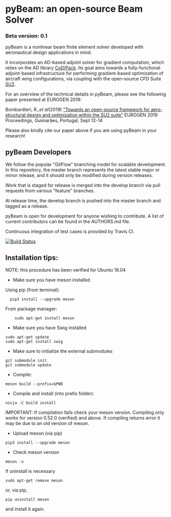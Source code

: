 # pyBeam: an open-source Beam Solver
### Beta version: 0.1

pyBeam is a nonlinear beam finite element solver developed with aeronautical design applications in mind.

It incorporates an AD-based adjoint solver for gradient computation, which relies on the AD library [CoDiPack](https://www.scicomp.uni-kl.de/codi/). Its goal aims towards a fully-functional adjoint-based infrastructure for performing gradient-based optimization of aircraft wing configurations, via coupling with the open-source CFD Suite [SU2](https://su2code.github.io).

For an overview of the technical details in pyBeam, please see the following paper presented at EUROGEN 2019:

Bombardieri, R.,_et al_(2019) ["Towards an open-source framework for aero-structural design and optimization within the SU2 suite"](https://www.researchgate.net/publication/335972259_Towards_an_open-source_framework_for_aero-structural_design_and_optimization_within_the_SU2_suite) EUROGEN 2019 Proceedings, Guimarães, Portugal, Sept 12-14

Please also kindly cite our paper above if you are using pyBeam in your research!

## pyBeam Developers

We follow the popular "GitFlow" branching model for scalable development. In this repository, the master branch represents the latest stable major or minor release, and it should only be modified during version releases.

Work that is staged for release is merged into the develop branch via pull requests from various "feature" branches.

At release time, the develop branch is pushed into the master branch and tagged as a release.

pyBeam is open for development for anyone wishing to contribute. A list of current contributors can be found in the AUTHORS.md file.

Continuous integration of test cases is provided by Travis CI.

[![Build Status](https://travis-ci.com/pyBeam/pyBeam.svg?branch=develop)](https://travis-ci.com/pyBeam/pyBeam)

## Installation tips:

NOTE: this procedure has been verified for Ubuntu 18.04

- Make sure you have meson installed

 Using pip (from terminal):
```
  pip3 install --upgrade meson
```

From package manager:
```
    sudo apt-get install meson
```

- Make sure you have Swig installed
```
sudo apt-get update
sudo apt-get install swig
```

- Make sure to initialize the external submodules
```
git submodule init
git submodule update
```

- Compile:
```
meson build --prefix=$PWD
```

- Compile and install (into prefix folder):
```
ninja -C build install
```

IMPORTANT: If compilation fails check your meson version. Compiling only works for version 0.52.0 (verified) and above. 
If compiling returns error it may be due to an old version of meson.

- Upload meson (via pip)
```
pip3 install --upgrade meson
```

- Check meson version
```
meson -v
```

If uninstall is necessary
```
sudo apt-get remove meson
```
or, via pip,
```
pip uninstall meson
```
and install it again.

